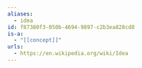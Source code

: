 ```yaml
---
aliases:
  - idea
id: f87380f3-050b-4694-9897-c2b3ea828cd8
is-a:
  - "[[concept]]"
urls:
  - https://en.wikipedia.org/wiki/Idea
---
```

